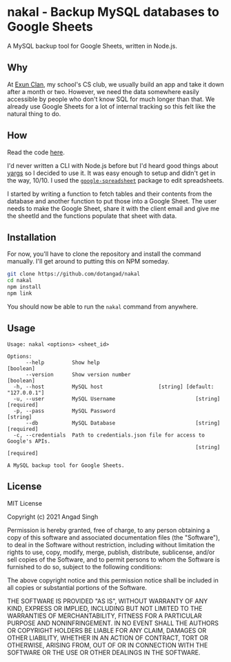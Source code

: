 # nakal - Backup MySQL databases to Google Sheets

A MySQL backup tool for Google Sheets, written in Node.js.

## Why

At [Exun Clan](https://exunclan.com), my school's CS club, we usually build an app and take it down after a month or two. However, we need the data somewhere easily accessible by people who don't know SQL for much longer than that. We already use Google Sheets for a lot of internal tracking so this felt like the natural thing to do.

## How

Read the code [here](https://github.com/dotangad/nakal).

I'd never written a CLI with Node.js before but I'd heard good things about [yargs](https://github.com/yargs/yargs/) so I decided to use it. It was easy enough to setup and didn't get in the way, 10/10. I used the [`google-spreadsheet`](https://www.npmjs.com/package/google-spreadsheet) package to edit spreadsheets.

I started by writing a function to fetch tables and their contents from the database and another function to put those into a Google Sheet. The user needs to make the Google Sheet, share it with the client email and give me the sheetId and the functions populate that sheet with data.

## Installation

For now, you'll have to clone the repository and install the command manually. I'll get around to putting this on NPM someday.

```sh
git clone https://github.com/dotangad/nakal
cd nakal
npm install
npm link
```

You should now be able to run the `nakal` command from anywhere.


## Usage

```
Usage: nakal <options> <sheet_id>

Options:
      --help         Show help                                         [boolean]
      --version      Show version number                               [boolean]
  -h, --host         MySQL host                  [string] [default: "127.0.0.1"]
  -u, --user         MySQL Username                          [string] [required]
  -p, --pass         MySQL Password                                     [string]
      --db           MySQL Database                          [string] [required]
  -c, --credentials  Path to credentials.json file for access to Google's APIs.
                                                             [string] [required]

A MySQL backup tool for Google Sheets.
```

## License
MIT License

Copyright (c) 2021 Angad Singh

Permission is hereby granted, free of charge, to any person obtaining a copy
of this software and associated documentation files (the "Software"), to deal
in the Software without restriction, including without limitation the rights
to use, copy, modify, merge, publish, distribute, sublicense, and/or sell
copies of the Software, and to permit persons to whom the Software is
furnished to do so, subject to the following conditions:

The above copyright notice and this permission notice shall be included in all
copies or substantial portions of the Software.

THE SOFTWARE IS PROVIDED "AS IS", WITHOUT WARRANTY OF ANY KIND, EXPRESS OR
IMPLIED, INCLUDING BUT NOT LIMITED TO THE WARRANTIES OF MERCHANTABILITY,
FITNESS FOR A PARTICULAR PURPOSE AND NONINFRINGEMENT. IN NO EVENT SHALL THE
AUTHORS OR COPYRIGHT HOLDERS BE LIABLE FOR ANY CLAIM, DAMAGES OR OTHER
LIABILITY, WHETHER IN AN ACTION OF CONTRACT, TORT OR OTHERWISE, ARISING FROM,
OUT OF OR IN CONNECTION WITH THE SOFTWARE OR THE USE OR OTHER DEALINGS IN THE
SOFTWARE.
